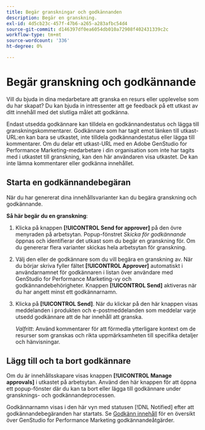 ```yaml
---
title: Begär granskningar och godkännanden
description: Begär en granskning.
exl-id: 4d5cb23c-457f-47b6-a265-a283afbc54d4
source-git-commit: d146397df0ea6054db010a72908f402431339c2c
workflow-type: tm+mt
source-wordcount: '336'
ht-degree: 0%

---
```


# Begär granskning och godkännande

Vill du bjuda in dina medarbetare att granska en resurs eller upplevelse som du har skapat? Du kan bjuda in intressenter att ge feedback på ett utkast av ditt innehåll med det slutliga målet att godkänna.

Endast utsedda godkännare kan tilldela en godkännandestatus och lägga till granskningskommentarer. Godkännare som har tagit emot länken till utkast-URL:en kan bara se utkastet, inte tilldela godkännandestatus eller lägga till kommentarer. Om du delar ett utkast-URL med en Adobe GenStudio for Performance Marketing-medarbetare i din organisation som inte har tagits med i utkastet till granskning, kan den här användaren visa utkastet. De kan inte lämna kommentarer eller godkänna innehållet.

## Starta en godkännandebegäran

När du har genererat dina innehållsvarianter kan du begära granskning och godkännande.

**Så här begär du en granskning**:

1. Klicka på knappen **[!UICONTROL Send for approver]** på den övre menyraden på arbetsytan. Popup-fönstret _Skicka för godkännande_ öppnas och identifierar det utkast som du begär en granskning för. Om du genererar flera varianter skickas hela arbetsytan för granskning.

1. Välj den eller de godkännare som du vill begära en granskning av. När du börjar skriva fyller fältet **[!UICONTROL Approver]** automatiskt i användarnamnet för godkännaren i listan över användare med GenStudio for Performance Marketing-vy och godkännandebehörigheter. Knappen **[!UICONTROL Send]** aktiveras när du har angett minst ett godkännarnamn.

1. Klicka på **[!UICONTROL Send]**. När du klickar på den här knappen visas meddelanden i produkten och e-postmeddelanden som meddelar varje utsedd godkännare att de har innehåll att granska.

   _Valfritt_: Använd kommentarer för att förmedla ytterligare kontext om de resurser som granskas och rikta uppmärksamheten till specifika detaljer och hänvisningar.

## Lägg till och ta bort godkännare

Om du är innehållsskapare visas knappen **[!UICONTROL Manage approvals]** i utkastet på arbetsytan. Använd den här knappen för att öppna ett popup-fönster där du kan ta bort eller lägga till godkännare under gransknings- och godkännandeprocessen.

Godkännarnamn visas i den här vyn med statusen [!DNL Notified] efter att godkännandebegäranden har startats. Se [Godkänn innehåll](./approve-content.md) för en översikt över GenStudio for Performance Marketing godkännandeåtgärder.
